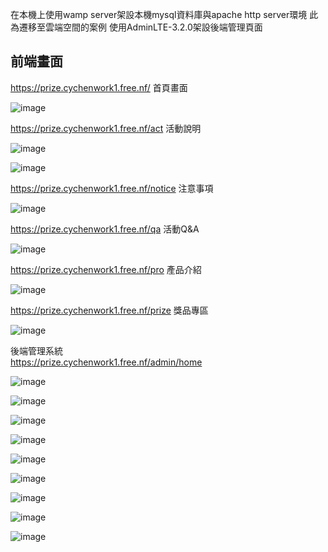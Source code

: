 在本機上使用wamp server架設本機mysql資料庫與apache http server環境 此為遷移至雲端空間的案例
使用AdminLTE-3.2.0架設後端管理頁面

## 前端畫面
https://prize.cychenwork1.free.nf/ 首頁畫面

![image](https://github.com/cychenwork1/laravel1/blob/main/image/1.png)

https://prize.cychenwork1.free.nf/act 活動說明

![image](https://github.com/cychenwork1/laravel1/blob/main/image/2.png)

![image](https://github.com/cychenwork1/laravel1/blob/main/image/3.png)

https://prize.cychenwork1.free.nf/notice 注意事項

![image](https://github.com/cychenwork1/laravel1/blob/main/image/4.png)

https://prize.cychenwork1.free.nf/qa 活動Q&A

![image](https://github.com/cychenwork1/laravel1/blob/main/image/5.png)

https://prize.cychenwork1.free.nf/pro 產品介紹

![image](https://github.com/cychenwork1/laravel1/blob/main/image/6.png)

https://prize.cychenwork1.free.nf/prize 獎品專區

![image](https://github.com/cychenwork1/laravel1/blob/main/image/7.png)




後端管理系統 <br> 
https://prize.cychenwork1.free.nf/admin/home

![image](https://github.com/cychenwork1/laravel1/blob/main/image/a1.png)

![image](https://github.com/cychenwork1/laravel1/blob/main/image/a2.png)

![image](https://github.com/cychenwork1/laravel1/blob/main/image/a3.png)

![image](https://github.com/cychenwork1/laravel1/blob/main/image/a4.png)

![image](https://github.com/cychenwork1/laravel1/blob/main/image/a5.png)

![image](https://github.com/cychenwork1/laravel1/blob/main/image/a6.png)

![image](https://github.com/cychenwork1/laravel1/blob/main/image/a7.png)

![image](https://github.com/cychenwork1/laravel1/blob/main/image/a8.png)

![image](https://github.com/cychenwork1/laravel1/blob/main/image/a9.png)





